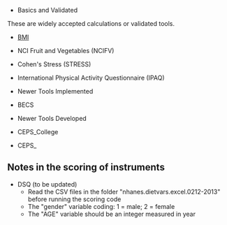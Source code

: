 
* Basics and Validated

These are widely accepted calculations or validated tools.

- [BMI](blob/master/docs/BMI.md)

- NCI Fruit and Vegetables (NCIFV)

- Cohen's Stress (STRESS)

- International Physical Activity Questionnaire (IPAQ)

* Newer Tools Implemented

- BECS

* Newer Tools Developed

- CEPS_College

- CEPS_


## Notes in the scoring of instruments

* DSQ (to be updated)
	* Read the CSV files in the folder "nhanes.dietvars.excel.0212-2013" before running the scoring code
	* The "gender" variable coding: 1 = male; 2 = female
	* The "AGE" variable should be an integer measured in year  